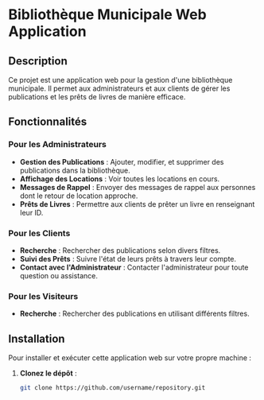 # Bibliothèque Municipale Web Application

## Description

Ce projet est une application web pour la gestion d'une bibliothèque municipale. Il permet aux administrateurs et aux clients de gérer les publications et les prêts de livres de manière efficace.

## Fonctionnalités

### Pour les Administrateurs

- **Gestion des Publications** : Ajouter, modifier, et supprimer des publications dans la bibliothèque.
- **Affichage des Locations** : Voir toutes les locations en cours.
- **Messages de Rappel** : Envoyer des messages de rappel aux personnes dont le retour de location approche.
- **Prêts de Livres** : Permettre aux clients de prêter un livre en renseignant leur ID.

### Pour les Clients

- **Recherche** : Rechercher des publications selon divers filtres.
- **Suivi des Prêts** : Suivre l'état de leurs prêts à travers leur compte.
- **Contact avec l'Administrateur** : Contacter l'administrateur pour toute question ou assistance.

### Pour les Visiteurs

- **Recherche** : Rechercher des publications en utilisant différents filtres.

## Installation

Pour installer et exécuter cette application web sur votre propre machine :

1. **Clonez le dépôt** :
   ```bash
   git clone https://github.com/username/repository.git
